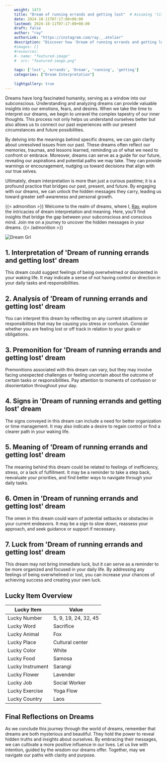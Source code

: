 ```yaml
---
    weight: 1473
    title: "Dream of running errands and getting lost"  # Assuming 'title' column exists
    date: 2024-10-11T07:17:00+08:00
    lastmod: 2024-10-11T07:17:00+08:00
    draft: false
    author: "ray"
    authorLink: "https://instagram.com/ray._.atelier"
    description: "Discover how 'Dream of running errands and getting lost' can interpret your future and uncover its significant meanings in your life."
    #images: []
    #resources:
    #- name: "featured-image"
    #  src: "featured-image.png"
    
    tags: ['lost', 'errands', 'Dream', 'running', 'getting']
    categories: ["Dream Interpretation"]
    
    lightgallery: true
---
```

    
Dreams have long fascinated humanity, serving as a window into our subconscious. Understanding and analyzing dreams can provide valuable insights into our emotions, fears, and desires. When we take the time to interpret our dreams, we begin to unravel the complex tapestry of our inner thoughts. This process not only helps us understand ourselves better but also allows us to connect our past experiences with our present circumstances and future possibilities.

By delving into the meanings behind specific dreams, we can gain clarity about unresolved issues from our past. These dreams often reflect our memories, traumas, and lessons learned, reminding us of what we need to confront or embrace. Moreover, dreams can serve as a guide for our future, revealing our aspirations and potential paths we may take. They can provide warnings or encouragement, nudging us toward decisions that align with our true selves.

Ultimately, dream interpretation is more than just a curious pastime; it is a profound practice that bridges our past, present, and future. By engaging with our dreams, we can unlock the hidden messages they carry, leading us toward greater self-awareness and personal growth.

{{< admonition >}}
Welcome to the realm of dreams, where I, [Ray](https://instagram.com/ray._.atelier), explore the intricacies of dream interpretation and meaning. Here, you’ll find insights that bridge the gap between your subconscious and conscious mind. Join me on a journey to uncover the hidden messages in your dreams.
{{< /admonition >}}

![Dream Grl](https://cdn.pixabay.com/photo/2017/11/02/03/35/gothic-2910057_1280.jpg "Dream Grl")

## 1. Interpretation of 'Dream of running errands and getting lost' dream
 This dream could suggest feelings of being overwhelmed or disoriented in your waking life. It may indicate a sense of not having control or direction in your daily tasks and responsibilities.

## 2. Analysis of 'Dream of running errands and getting lost' dream
 You can interpret this dream by reflecting on any current situations or responsibilities that may be causing you stress or confusion. Consider whether you are feeling lost or off track in relation to your goals or obligations.

## 3. Premonition for 'Dream of running errands and getting lost' dream
 Premonitions associated with this dream can vary, but they may involve facing unexpected challenges or feeling uncertain about the outcome of certain tasks or responsibilities. Pay attention to moments of confusion or disorientation throughout your day.

## 4. Signs in 'Dream of running errands and getting lost' dream
 The signs conveyed in this dream can include a need for better organization or time management. It may also indicate a desire to regain control or find a clearer path in your waking life.

## 5. Meaning of 'Dream of running errands and getting lost' dream
 The meaning behind this dream could be related to feelings of inefficiency, stress, or a lack of fulfillment. It may be a reminder to take a step back, reevaluate your priorities, and find better ways to navigate through your daily tasks.

## 6. Omen in 'Dream of running errands and getting lost' dream
 The omen in this dream could warn of potential setbacks or obstacles in your current endeavors. It may be a sign to slow down, reassess your approach, and seek guidance or support if necessary.

## 7. Luck from 'Dream of running errands and getting lost' dream
 This dream may not bring immediate luck, but it can serve as a reminder to be more organized and focused in your daily life. By addressing any feelings of being overwhelmed or lost, you can increase your chances of achieving success and creating your own luck.

## Lucky Item Overview
| Lucky Item          | Value              |
|---------------|--------------------|
| Lucky Number        | 5, 9, 19, 24, 32, 45  |
| Lucky Word          | Sacrifice |
| Lucky Animal        | Fox |
| Lucky Place         | Cultural center     |
| Lucky Color         | White     |
| Lucky Food          | Samosa      |
| Lucky Instrument    | Sarangi |
| Lucky Flower        | Lavender    |
| Lucky Job           | Social Worker       |
| Lucky Exercise      | Yoga Flow  |
| Lucky Country       | Laos    |


##  Final Reflections on Dreams

As we conclude this journey through the world of dreams, remember that dreams are both mysterious and beautiful. They hold the power to reveal hidden truths and insights about ourselves. By embracing their messages, we can cultivate a more positive influence in our lives. Let us live with intention, guided by the wisdom our dreams offer. Together, may we navigate our paths with clarity and purpose.
